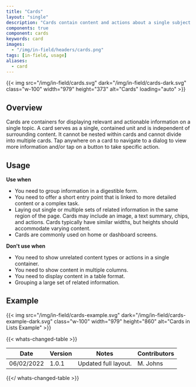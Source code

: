 ```yaml
---
title: "Cards"
layout: "single"
description: "Cards contain content and actions about a single subject."
components: true
component: cards
keywords: card
images:
  - "/img/in-field/headers/cards.png"
tags: [in-field, usage]
aliases:
  - card
---
```


{{< img src="/img/in-field/cards.svg" dark="/img/in-field/cards-dark.svg" class="w-100" width="979" height="373" alt="Cards" loading="auto" >}}

## Overview

Cards are containers for displaying relevant and actionable information on a single topic. A card serves as a single, contained unit and is independent of surrounding content. It cannot be nested within cards and cannot divide into multiple cards. Tap anywhere on a card to navigate to a dialog to view more information and/or tap on a button to take specific action.

## Usage

**Use when**

- You need to group information in a digestible form.
- You need to offer a short entry point that is linked to more detailed content or a complex task.
- Laying out single or multiple sets of related information in the same region of the page. Cards may include an image, a text summary, chips, and actions. Cards typically have similar widths, but heights should accommodate varying content.
- Cards are commonly used on home or dashboard screens.

**Don't use when**

- You need to show unrelated content types or actions in a single container.
- You need to show content in multiple columns.
- You need to display content in a table format.
- Grouping a large set of related information.

## Example

{{< img src="/img/in-field/cards-example.svg" dark="/img/in-field/cards-example-dark.svg" class="w-100" width="979" height="860" alt="Cards in Lists Example" >}}

{{< whats-changed-table >}}

| Date       | Version | Notes                | Contributors |
| ---------- | ------- | -------------------- | ------------ |
| 06/02/2022 | 1.0.1   | Updated full layout. | M. Johns     |

{{</ whats-changed-table >}}
